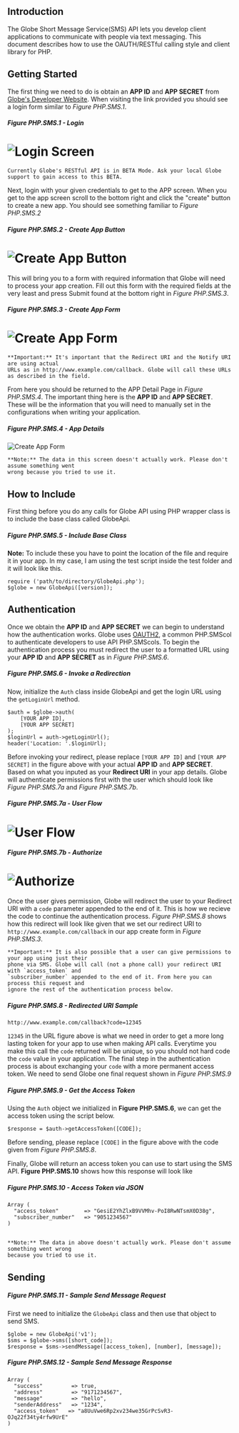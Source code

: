 ## Introduction

The Globe Short Message Service(SMS) API lets you develop client applications to communicate with people via text messaging. This document describes how to use the OAUTH/RESTful calling style and client library for PHP.

## Getting Started

The first thing we need to do is obtain an **APP ID** and **APP SECRET** from [Globe's Developer Website](http://developer.globelabs.com.ph/users/login). When visiting the link provided you should see a login form similar to *Figure PHP.SMS.1*.

##### Figure PHP.SMS.1 - Login
![Login Screen](https://raw.github.com/Openovate/rest-docs/master/sms/assets/login.jpg)
====

    Currently Globe's RESTful API is in BETA Mode. Ask your local Globe support to gain access to this BETA.

Next, login with your given credentials to get to the APP screen. When you get to the app screen scroll to the bottom right and click the "create" button to create a new app. You should see something familiar to *Figure PHP.SMS.2*

##### Figure PHP.SMS.2 - Create App Button
![Create App Button](https://raw.github.com/Openovate/rest-docs/master/sms/assets/create.jpg)
====

This will bring you to a form with required information that Globe will need to process your app creation. Fill out this form with the required fields at the very least and press Submit found at the bottom right in *Figure PHP.SMS.3*.

##### Figure PHP.SMS.3 - Create App Form
![Create App Form](https://raw.github.com/Openovate/rest-docs/master/sms/assets/form.jpg)
====

    **Important:** It's important that the Redirect URI and the Notify URI are using actual 
    URLs as in http://www.example.com/callback. Globe will call these URLs as described in the field.

From here you should be returned to the APP Detail Page in *Figure PHP.SMS.4*. The important thing here is the **APP ID** and **APP SECRET**. These will be the information that you will need to manually set in the configurations when writing your application.

##### Figure PHP.SMS.4 - App Details
![Create App Form](https://raw.github.com/Openovate/rest-docs/master/sms/assets/detail.jpg)

    **Note:** The data in this screen doesn't actually work. Please don't assume something went 
    wrong because you tried to use it.

## How to Include

First thing before you do any calls for Globe API using PHP wrapper class is to include the base class called GlobeApi.

##### Figure PHP.SMS.5 - Include Base Class

**Note:** To include these you have to point the location of the file and require it in your app. In my case, I am using the test script inside the test folder and it will look like this.

    require ('path/to/directory/GlobeApi.php');
    $globe = new GlobeApi([version]);

## Authentication

Once we obtain the **APP ID** and **APP SECRET** we can begin to understand how the authentication works. Globe uses [OAUTH2](https://developers.google.com/accounts/docs/OAuth2), a common PHP.SMScol to authenticate developers to use API PHP.SMScols. To begin the authentication process you must redirect the user to a formatted URL using your **APP ID** and **APP SECRET** as in *Figure PHP.SMS.6*.

##### Figure PHP.SMS.6 - Invoke a Redirection

Now, initialize the `Auth` class inside GlobeApi and get the login URL using the `getLoginUrl` method.

    $auth = $globe->auth(
        [YOUR APP ID],
        [YOUR APP SECRET]
    );
    $loginUrl = auth->getLoginUrl();
    header('Location: '.$loginUrl);

Before invoking your redirect, please replace `[YOUR APP ID]` and `[YOUR APP SECRET]` in the figure above with your actual **APP ID** and **APP SECRET**. Based on what you inputed as your **Redirect URI** in your app details. Globe will authenticate permissions first with the user which should look like *Figure PHP.SMS.7a* and *Figure PHP.SMS.7b*.

##### Figure PHP.SMS.7a - User Flow
![User Flow](https://raw.github.com/Openovate/rest-docs/master/sms/assets/user.jpg)
====
##### Figure PHP.SMS.7b - Authorize
![Authorize](https://raw.github.com/Openovate/rest-docs/master/sms/assets/user.jpg)
====

Once the user gives permission, Globe will redirect the user to your Redirect URI with a `code` parameter appended to the end of it. This is how we recieve the code to continue the authentication process. *Figure PHP.SMS.8* shows how this redirect will look like given that we set our redirect URI to `http://www.example.com/callback` in our app create form in *Figure PHP.SMS.3*.

    **Important:** It is also possible that a user can give permissions to your app using just their 
    phone via SMS. Globe will call (not a phone call) your redirect URI with `access_token` and 
    `subscriber_number` appended to the end of it. From here you can process this request and 
    ignore the rest of the authentication process below.

##### Figure PHP.SMS.8 - Redirected URI Sample

    http://www.example.com/callback?code=12345

`12345` in the URL figure above is what we need in order to get a more long lasting token for your app to use when making API calls. Everytime you make this call the `code` returned will be unique, so you should not hard code the `code` value in your application. The final step in the authentication process is about exchanging your `code` with a more permanent access token. We need to send Globe one final request shown in *Figure PHP.SMS.9*

##### Figure PHP.SMS.9 - Get the Access Token

Using the `Auth` object we initialized in **Figure PHP.SMS.6**, we can get the access token using the script below.

    $response = $auth->getAccessToken([CODE]);

Before sending, please replace `[CODE]` in the figure above with the code given from *Figure PHP.SMS.8*. 

Finally, Globe will return an access token you can use to start using the SMS API. **Figure PHP.SMS.10** shows how this response will look like

##### Figure PHP.SMS.10 - Access Token via JSON

    Array (
      "access_token"        => "GesiE2YhZlxB9VVMhv-PoI8RwNTsmX0D38g",
      "subscriber_number"   => "9051234567"
    )

##

    **Note:** The data in above doesn't actually work. Please don't assume something went wrong 
    because you tried to use it.

## Sending

##### Figure PHP.SMS.11 - Sample Send Message Request

First we need to initialize the `GlobeApi` class and then use that object to send SMS.

    $globe = new GlobeApi('v1');
    $sms = $globe->sms([short_code]);
    $response = $sms->sendMessage([access_token], [number], [message]);


##### Figure PHP.SMS.12 - Sample Send Message Response
    Array (
      "success"         => true,
      "address"         => "9171234567",
      "message"         => "hello",
      "senderAddress"   => "1234",
      "access_token"   => "a8UuVwe6Rp2xv234we35GrPcSvR3-OJq22f34ty4rfw9UrE"
    )
    

